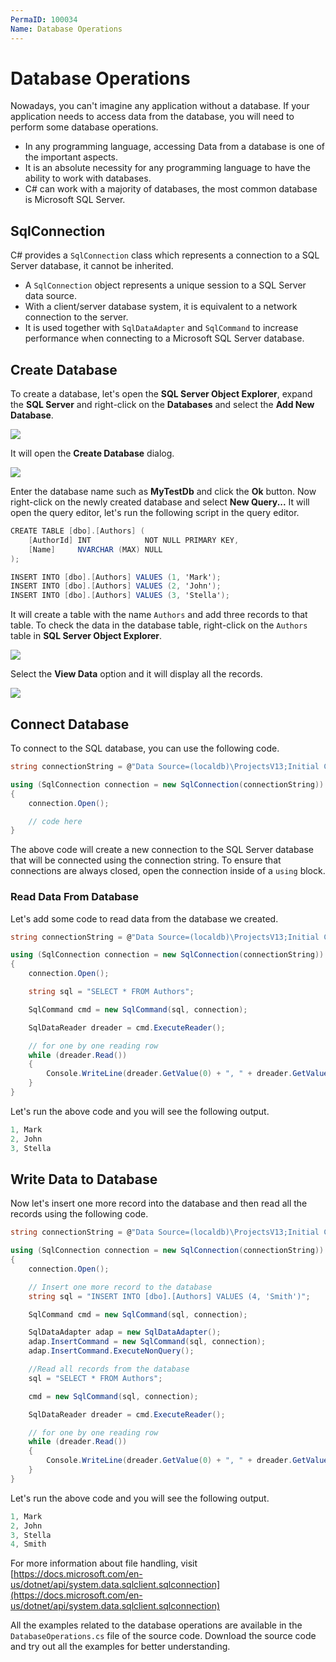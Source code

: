 ```yaml
---
PermaID: 100034
Name: Database Operations
---
```


# Database Operations

Nowadays, you can't imagine any application without a database. If your application needs to access data from the database, you will need to perform some database operations.

 - In any programming language, accessing Data from a database is one of the important aspects. 
 - It is an absolute necessity for any programming language to have the ability to work with databases. 
 - C# can work with a majority of databases, the most common database is Microsoft SQL Server. 

## SqlConnection

C# provides a `SqlConnection` class which represents a connection to a SQL Server database, it cannot be inherited.

 - A `SqlConnection` object represents a unique session to a SQL Server data source. 
 - With a client/server database system, it is equivalent to a network connection to the server. 
 - It is used together with `SqlDataAdapter` and `SqlCommand` to increase performance when connecting to a Microsoft SQL Server database.

## Create Database

To create a database, let's open the **SQL Server Object Explorer**, expand the **SQL Server** and right-click on the **Databases** and select the **Add New Database**.

<img src="images/database-operations-1.png">

It will open the **Create Database** dialog.

<img src="images/database-operations-2.png">

Enter the database name such as **MyTestDb** and click the **Ok** button. Now right-click on the newly created database and select **New Query...** It will open the query editor, let's run the following script in the query editor.

```csharp
CREATE TABLE [dbo].[Authors] (
    [AuthorId] INT            NOT NULL PRIMARY KEY,
    [Name]     NVARCHAR (MAX) NULL
);

INSERT INTO [dbo].[Authors] VALUES (1, 'Mark');
INSERT INTO [dbo].[Authors] VALUES (2, 'John');
INSERT INTO [dbo].[Authors] VALUES (3, 'Stella');
```

It will create a table with the name `Authors` and add three records to that table. To check the data in the database table, right-click on the `Authors` table in **SQL Server Object Explorer**.

<img src="images/database-operations-3.png">

Select the **View Data** option and it will display all the records. 

<img src="images/database-operations-4.png">

## Connect Database

To connect to the SQL database, you can use the following code. 

```csharp
string connectionString = @"Data Source=(localdb)\ProjectsV13;Initial Catalog=MyTestDb;Integrated Security=True;";

using (SqlConnection connection = new SqlConnection(connectionString))
{
    connection.Open();

    // code here
}
```

The above code will create a new connection to the SQL Server database that will be connected using the connection string. To ensure that connections are always closed, open the connection inside of a `using` block.

### Read Data From Database

Let's add some code to read data from the database we created.

```csharp
string connectionString = @"Data Source=(localdb)\ProjectsV13;Initial Catalog=MyTestDb;Integrated Security=True;";

using (SqlConnection connection = new SqlConnection(connectionString))
{
    connection.Open();

    string sql = "SELECT * FROM Authors";

    SqlCommand cmd = new SqlCommand(sql, connection);

    SqlDataReader dreader = cmd.ExecuteReader();

    // for one by one reading row 
    while (dreader.Read())
    {
        Console.WriteLine(dreader.GetValue(0) + ", " + dreader.GetValue(1));
    }                
}
```

Let's run the above code and you will see the following output.

```csharp
1, Mark
2, John
3, Stella
```

## Write Data to Database

Now let's insert one more record into the database and then read all the records using the following code.

```csharp
string connectionString = @"Data Source=(localdb)\ProjectsV13;Initial Catalog=MyTestDb;Integrated Security=True;";

using (SqlConnection connection = new SqlConnection(connectionString))
{
    connection.Open();

    // Insert one more record to the database 
    string sql = "INSERT INTO [dbo].[Authors] VALUES (4, 'Smith')";

    SqlCommand cmd = new SqlCommand(sql, connection);

    SqlDataAdapter adap = new SqlDataAdapter();
    adap.InsertCommand = new SqlCommand(sql, connection);
    adap.InsertCommand.ExecuteNonQuery();

    //Read all records from the database
    sql = "SELECT * FROM Authors";

    cmd = new SqlCommand(sql, connection);

    SqlDataReader dreader = cmd.ExecuteReader();

    // for one by one reading row 
    while (dreader.Read())
    {
        Console.WriteLine(dreader.GetValue(0) + ", " + dreader.GetValue(1));
    }
}
```

Let's run the above code and you will see the following output.

```csharp
1, Mark
2, John
3, Stella
4, Smith
```

For more information about file handling, visit [https://docs.microsoft.com/en-us/dotnet/api/system.data.sqlclient.sqlconnection](https://docs.microsoft.com/en-us/dotnet/api/system.data.sqlclient.sqlconnection)

All the examples related to the database operations are available in the `DatabaseOperations.cs` file of the source code. Download the source code and try out all the examples for better understanding.
